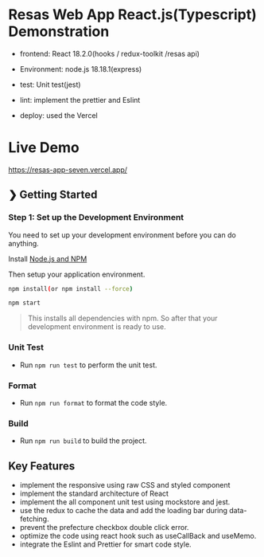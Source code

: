# Resas Web App React.js(Typescript) Demonstration

- frontend: React 18.2.0(hooks / redux-toolkit /resas api)

- Environment: node.js 18.18.1(express)

- test: Unit test(jest)

- lint: implement the prettier and Eslint

- deploy: used the Vercel

# Live Demo
https://resas-app-seven.vercel.app/


## ❯ Getting Started

### Step 1: Set up the Development Environment
You need to set up your development environment before you can do anything.

Install [Node.js and NPM](https://nodejs.org/en/download/)

Then setup your application environment.

```bash
npm install(or npm install --force)
```

```bash
npm start
```
> This installs all dependencies with npm. So after that your development environment is ready to use.

### Unit Test
- Run `npm run test` to perform the unit test. 

### Format
- Run `npm run format` to format the code style.

### Build
- Run `npm run build` to build the project.

## Key Features
- implement the responsive using raw CSS and styled component
- implement the standard architecture of React
- implement the all component unit test using mockstore and jest.
- use the redux to cache the data and add the loading bar during data-fetching.
- prevent the prefecture checkbox double click error.
- optimize the code using react hook such as useCallBack and useMemo.
- integrate the Eslint and Prettier for smart code style.
